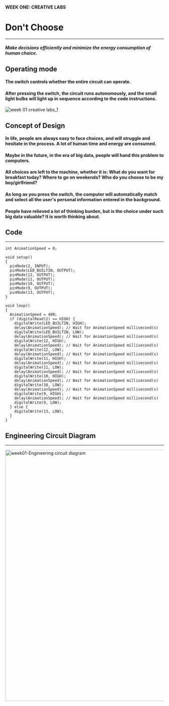 #### WEEK ONE: CREATIVE LABS

# **Don't Choose**
-----------------
#### *Make decisions efficiently and minimize the energy consumption of human choice.*


## Operating mode

#### The switch controls whether the entire circuit can operate. 
#### After pressing the switch, the circuit runs autonomously, and the small light bulbs will light up in sequence according to the code instructions.
![week 01 creative labs_1](https://user-images.githubusercontent.com/92034503/141812064-9a639762-640e-4f34-95ac-d4cb36efaced.gif)


## Concept of Design

#### In life, people are always easy to face choices, and will struggle and hesitate in the process. A lot of human time and energy are consumed. 
#### Maybe in the future, in the era of big data, people will hand this problem to computers. 
#### All choices are left to the machine, whether it is: What do you want for breakfast today? Where to go on weekends? Who do you choose to be my boy/girlfriend?
#### As long as you press the switch, the computer will automatically match and select all the user's personal information entered in the background.
#### People have relieved a lot of thinking burden, but is the choice under such big data valuable? It is worth thinking about.


## Code
-----------

`int AnimationSpeed = 0;`

```
void setup()
{
  pinMode(2, INPUT);
  pinMode(LED_BUILTIN, OUTPUT);
  pinMode(12, OUTPUT);
  pinMode(11, OUTPUT);
  pinMode(10, OUTPUT);
  pinMode(9, OUTPUT);
  pinMode(13, OUTPUT);
}
```

```
void loop()
{
  AnimationSpeed = 400;
  if (digitalRead(2) == HIGH) {
    digitalWrite(LED_BUILTIN, HIGH);
    delay(AnimationSpeed); // Wait for AnimationSpeed millisecond(s)
    digitalWrite(LED_BUILTIN, LOW);
    delay(AnimationSpeed); // Wait for AnimationSpeed millisecond(s)
    digitalWrite(12, HIGH);
    delay(AnimationSpeed); // Wait for AnimationSpeed millisecond(s)
    digitalWrite(12, LOW);
    delay(AnimationSpeed); // Wait for AnimationSpeed millisecond(s)
    digitalWrite(11, HIGH);
    delay(AnimationSpeed); // Wait for AnimationSpeed millisecond(s)
    digitalWrite(11, LOW);
    delay(AnimationSpeed); // Wait for AnimationSpeed millisecond(s)
    digitalWrite(10, HIGH);
    delay(AnimationSpeed); // Wait for AnimationSpeed millisecond(s)
    digitalWrite(10, LOW);
    delay(AnimationSpeed); // Wait for AnimationSpeed millisecond(s)
    digitalWrite(9, HIGH);
    delay(AnimationSpeed); // Wait for AnimationSpeed millisecond(s)
    digitalWrite(9, LOW);
  } else {
    digitalWrite(13, LOW);
  }
}
```


## Engineering Circuit Diagram
------------------

<img width="799" alt="week01-Engineering circuit diagram" src="https://user-images.githubusercontent.com/92034503/141814761-2f81da53-bb4a-4473-95ae-4d6f93faa792.png">



